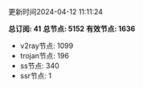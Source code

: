 更新时间2024-04-12 11:11:24

**总订阅: 41**
**总节点: 5152**
**有效节点: 1636**
- v2ray节点: 1099
- trojan节点: 196
- ss节点: 340
- ssr节点: 1
